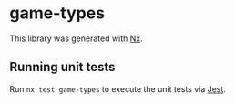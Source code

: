 # game-types

This library was generated with [Nx](https://nx.dev).

## Running unit tests

Run `nx test game-types` to execute the unit tests via [Jest](https://jestjs.io).
